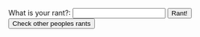 <!doctype html> 
<html>
  <head>
    <label for="Rant">What is your rant?:</label>
    <input type="text" id="ranter" name="ranter">
    <button type="button" id="ranter_sender" name="rant">Rant!</button>
    <script>
	const textbox = document.getElementById('ranter');
const button = document.getElementById('ranter_sender');
button.addEventListener('click', async () => {
  const baseurl = "https://cs-api.pltw.org/rant?text=";
  const url = baseurl + encodeURIComponent(textbox.value);
  const fallback = "https://cs-api.pltw.org/newuser/rant";
  try {
    const response = await fetch(url, {
      method: "POST",
      mode: "no-cors",
      headers: {
        "Content-Type": "application/json",
      },
    });
    if (response.status !== 200) {
      const fallresponse = await fetch(fallback, {
        method: "POST",
        mode: "no-cors",
        headers: {
          "Content-Type": "application/json",
        },
      });
    }
  } catch (error) {
    console.error("ERROR:", error);
  }
});
	</script>
	<button type="button" id="check" name="check">Check other peoples rants</button>
	<script>
	const button = document.getElementById('check');
	button.addEventListener('click', async () => {
		try {
			const response = await fetch('https://cs-api.pltw.org/rant', {
			  method: "GET",
			  mode: "no-cors",
			  headers: {
				"Content-Type": "application/json",
			  },
			})
	} catch (error) {
    console.error("ERROR:", error);
  }
});
	</script>
  </body>
</html>
